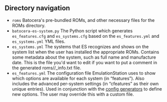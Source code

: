 ## Directory navigation

 - `roms` Batocera's pre-bundled ROMs, and other necessary files for the ROMs directory.
 - `batocera-es-system.py` The Python script which generates `es_features.cfg` and `es_systems.cfg` based on the `es_features.yml` and `es_systems.yml` YML files.
 - `es_systems.yml` The systems that ES recognizes and shows on the system list when the user has installed the appropriate ROMs. Contains some metadata about the system, such as full name and manufacture date. This is the file you'd want to edit if you want to put a comment in the generated roms/<system>/_info.txt file.
 - `es_features.yml` The configuration file EmulationStation uses to show which options are available for each system (in “features”). Also includes the advanced per-system settings (in “cfeatures” as their own unique entries). Used in conjunction with the [config generators](https://github.com/batocera-linux/batocera.linux/tree/master/package/batocera/core/batocera-configgen/configgen/configgen/generators) to define new options. The user may override this with a custom file.
